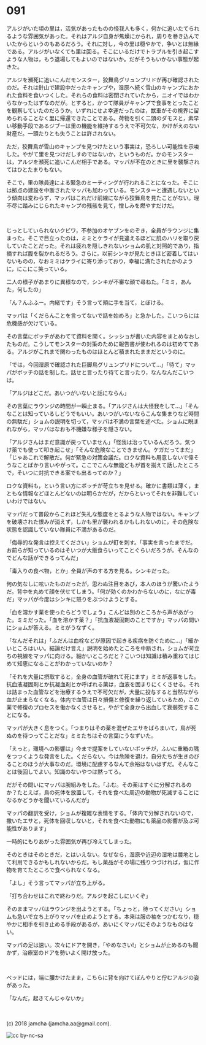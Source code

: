 # 091

アルジがいた頃の里は，活気があったものの怪我人も多く，何かに追いたてられるような雰囲気があった。それはアルジ自身が焦燥にかられ，周りを巻き込んでいたからというのもあるだろう。それに対し，今の里は穏やかで，争いとは無縁である。アルジがいなくても里は回る。そこにいるだけでトラブルを引き起こすような人物は，もう退場してもよいのではないか。だがそうもいかない事態が起きた。  

アルジを瀕死に追いこんだモンスター，狡舞鳥グリュンプリドが再び確認されたのだ。それは針山で建設中だったキャンプや，湿原へ続く雪山のキャンプにおかれた食料を食いつくした。それらの食料は密閉されていたから，ニオイではわからなかったはずなのだが。とすると，かつて隊員がキャンプで食事をとったことを観察していたのだろうか。いずれにせよ幸運だったのは，獣車がその視界に留められることなく里に帰還できたことである。荷物を引く二頭のダモスと，素早い移動手段であるジブーは里の機能を維持するうえで不可欠な，かけがえのない財産だ。一頭たりとも失うことは許されない。  

ただ，狡舞鳥が雪山のキャンプを見つけたという事実は，恐ろしい可能性を示唆した。やがて里を見つけだしすのではないか，というものだ。かのモンスターは，アルジを瀕死に追いこんだ相手である。マッパが不在のときに里を襲撃されてはひとたまりもない。  

そこで，里の隊員達による緊急のミーティングが行われることになった。そこには拠点の建設を中断されたマッパも加わっている。モンスターと遭遇しないという傾向は変わらず，マッパはこれだけ前線にながら狡舞鳥を見たことがない。理不尽に踏みにじられたキャンプの残骸を見て，憎しみを燃やすだけだ。  

<br>  

じっとしていられないクビワ，不参加のオヤブンをのぞき，全員がラウンジに集まった。そこで目立ったのは，ミミとケライが見違えるほどに肌のハリを取り戻していたことだった。それは疲れを隠しきれないショムの肌と対照的であり，指摘すれば腹を裂かれるだろう。さらに，以前シンキが見たときほど密着してはいないものの，なおミミはケライに寄り添っており，幸福に満たされたかのように，にこにこ笑っている。  

二人の様子があまりに異様なので，シンキが不審な顔で尋ねた。「ミミ，あんた，何したの」  

「ん？んふふー。内緒です」そう言って頬に手を当て，とぼける。  

マッパは「くだらんことを言ってないで話を始めろ」と急かした。こいつらには危機感が欠けている。  

その言葉にボッチがあわてて資料を開く。シッショが書いた内容をまとめなおしたものだ。こうしてモンスターの対策のために報告書が使われるのは初めてである。アルジがこれまで関わったものはほとんど積まれたままだというのに。  

「では，今回湿原で確認された巨脚鳥グリュンプリドについて…」「待て」マッパがボッチの話を制した。話せと言ったり待てと言ったり，なんなんだこいつは。  

「アルジはどこだ。あいつがいないと話にならん」  

その言葉にラウンジの時間が一瞬止まる。「アルジさんは大怪我をして…」「そんなことは知っているしどうでもいい。あいつがいないならこんな集まりなど時間の無駄だ」ショムの説明を切って，マッパは不満の言葉を述べた。ショムに睨まれながら，マッパはなおも不機嫌な様子を隠さない。  

「アルジさんはまだ意識が戻っていません」「怪我は治っているんだろう。気つけ薬でも使って叩き起こせ」「そんな危険なことできません。ケガだってまだ」「じゃあこれで解散だ。何が緊急の対策会議だ。ロクな資料も用意しないで偉そうなことばかり言いやがって。ここでこんな無能どもが首を揃えて話したところで，そいつに対抗できる案でも出るってのか？」  

ロクな資料も，という言い方にボッチが苛立ちを見せる。確かに書類は薄く，まともな情報などほとんどないのは明らかだが，だからといってそれを非難していいわけではない。  

マッパだって普段からこれほど失礼な態度をとるような人物ではない。キャンプを破壊された恨みが消えず，しかも里が襲われるかもしれないのに，その危険な状態を認識していない隊員に不満があるのだ。  

「侮辱的な発言は控えてください」ショムが釘を刺す。「事実を言ったまでだ。お前らが知っているのはそいつが大飯食らいってことぐらいだろうが。そんなのでどんな話ができるってんだ」  

「毒入りの食べ物，とか」全員が声のする方を見る。シンキだった。  

何の気なしに呟いたものだったが，思わぬ注目をあび，本人のほうが驚いたようだ。背中を丸めて顔を伏せてしまう。「何が効くのかわからないのに，なにが毒だ」マッパが今度はシンキに怒りをぶつけようとする。  

「血を溶かす薬を使ったらどうでしょう」こんどは別のところから声があがった。ミミだった。「血を溶かす薬？」「抗血液凝固剤のことですか」マッパの問いにショムが答える。ミミがうなずく。  

「なんだそれは」「ふだんは血栓などが原因で起きる疾病を防ぐために…」「細かいところはいい。結論だけ言え」説明を始めたところを中断され，ショムが苛立ちの視線をマッパに向ける。細かいところだと？こいつは知識は積み重ねてはじめて知恵になることがわかっていないのか？  

「それを大量に摂取すると，全身の血管が破れて死にます」ミミが返事をした。抗血液凝固剤とか抗凝血剤とか呼ばれる薬は，血液を固まりにくくさせる。それは詰まった血管などを治療するうえで不可欠だが，大量に投与すると当然ながら血が止まらなくなる。体内で血管は日々損傷と修復を繰り返しているため，この薬で修復のプロセスを働かなくさせると，やがて全身から出血して衰弱死することになる。  

マッパが大きく息をつく。「つまりはその薬を混ぜたエサをばらまいて，鳥が死ぬのを待つってことだな」ミミたちはその言葉にうなずいた。  

「えっと，環境への影響は」今まで提案をしていないボッチが，ふいに重箱の隅をつつくような発言をした。くだらない。今は危険を退け，自分たちが生きのびることのほうが大事なのだ。環境に配慮するなんて余裕はないはずだ。そんなことは後回しでよい。知識のないやつは黙ってろ。  

だがその問いにマッパは腕組みをした。「ふむ。その薬はすぐに分解されるのか？たとえば，鳥の死体を放置して，それを食べた周辺の動物が死滅することになるかどうかを聞いているんだが」  

マッパの翻訳を受け，ショムが複雑な表情をする。「体内で分解されないので，撒いたエサと，死体を回収しないと，それを食べた動物にも薬品の影響が及ぶ可能性があります」  

一時的にもりあがった雰囲気が再び冷えてしまった。  

そのときはそのときだ，とはいえない。なぜなら，湿原や近辺の湿地は農地として利用できるかもしれないからだ。もし薬品がその場に残りつづければ，仮に作物を育てたところで食べられなくなる。  

「よし」そう言ってマッパが立ち上がる。  

「打ち合わせはこれで終わりだ。アルジを起こしにいくぞ」  

そのままマッパはラウンジを出ようとする。「ちょっと，待ってください」ショムも急いで立ち上がりマッパを止めようとする。本来は服の袖をつかむなり，穏やかに相手を引き止める手段があるが，あいにくマッパにそのようなものはない。  

マッパの足は速い。次々にドアを開き，「やめなさい!」とショムが止めるのも聞かず，治療室のドアを勢いよく開け放った。  

<br>  

ベッドには，端に腰かけたまま，こちらに背を向けてぼんやりと佇むアルジの姿があった。  

「なんだ，起きてんじゃないか」  

<br>  
<br>  
(c) 2018 jamcha (jamcha.aa@gmail.com).  

![cc by-nc-sa](http://i.creativecommons.org/l/by-nc-sa/4.0/88x31.png)
